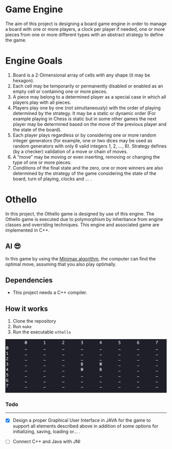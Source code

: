 # Game Engine
The aim of this project is designing a board game engine in order to manage a board with one or more players, a clock per player if needed, one or more pieces from one or more different types with an abstract strategy to define the game.


# Engine Goals

1. Board is a 2-Dimensional array of cells with any shape (it may be hexagon). 
2. Each cell may be temporarily or permanently disabled or enabled as an empty cell or containing one or more pieces.
3. A piece may belong to a determined player as a special case in which all players play with all pieces.
4. Players play one by one (not simultaneously) with the order of playing determined by the strategy. It may be a static or dynamic order (For example playing in Chess is static but in some other games the next player may be determined based on the move of the previous player and the state of the board). 
5. Each player plays regardless or by considering one or more random integer generators (for example, one or two dices may be used as random generators with only 6 valid integers 1, 2, ..., 6). Strategy defines (by a checker) validation of a move or chain of moves.
6.  A “move” may be moving or even inserting, removing or changing the type of one or more pieces.
7.   Conditions of the final state and the zero, one or more winners are also determined by the strategy of the game considering the state of the board, turn of playing, clocks and ... .
# Othello
In this project, the Othello game is designed by use of this engine. The Othello game is executed due to polymorphism by inheritance from engine classes and overriding techniques. This engine and associated game are implemented in C++.

## AI 😎
In this game by using the [Minimax algorithm](https://www.geeksforgeeks.org/minimax-algorithm-in-game-theory-set-1-introduction/), the computer can find the optimal move, assuming that you also play optimally.



## Dependencies
* This project needs a C++ compiler.

## How it works
1. Clone the repository
2. Run <code>make</code>
4. Run the executable <code>othello</code>

![](ScreenShots/othello.png)


### Todo
----------
- [x]  Design a proper Graphical User Interface in JAVA for the game to support all elements described above in addition of some options for initializing, saving, loading or... .
- [ ]  Connect C++ and Java with JNI


